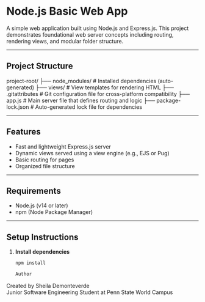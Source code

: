 # Node.js Basic Web App

A simple web application built using Node.js and Express.js. This project demonstrates foundational web server concepts including routing, rendering views, and modular folder structure.

---

## Project Structure

project-root/
├── node_modules/ # Installed dependencies (auto-generated)
├── views/ # View templates for rendering HTML
├── .gitattributes # Git configuration file for cross-platform compatibility
├── app.js # Main server file that defines routing and logic
├── package-lock.json # Auto-generated lock file for dependencies


---

## Features

- Fast and lightweight Express.js server
- Dynamic views served using a view engine (e.g., EJS or Pug)
- Basic routing for pages
- Organized file structure

---

## Requirements

- Node.js (v14 or later)
- npm (Node Package Manager)

---

## Setup Instructions

1. **Install dependencies**
   ```bash
   npm install

   Author
Created by Sheila Demonteverde  
Junior Software Engineering Student at Penn State World Campus
